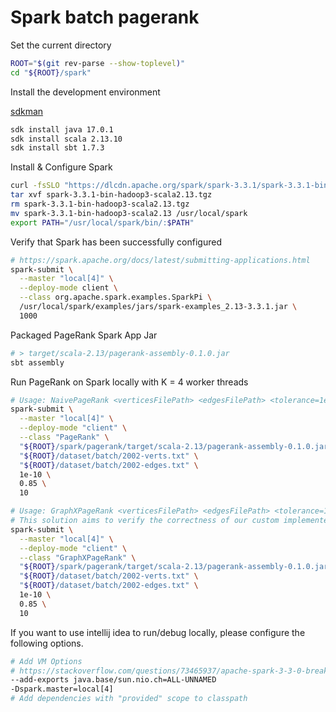 # Spark batch pagerank

Set the current directory

```bash
ROOT="$(git rev-parse --show-toplevel)"
cd "${ROOT}/spark"
```

Install the development environment

[sdkman](https://sdkman.io/install)

```bash
sdk install java 17.0.1
sdk install scala 2.13.10
sdk install sbt 1.7.3
```

Install & Configure Spark

```bash
curl -fsSLO "https://dlcdn.apache.org/spark/spark-3.3.1/spark-3.3.1-bin-hadoop3-scala2.13.tgz"
tar xvf spark-3.3.1-bin-hadoop3-scala2.13.tgz
rm spark-3.3.1-bin-hadoop3-scala2.13.tgz
mv spark-3.3.1-bin-hadoop3-scala2.13 /usr/local/spark
export PATH="/usr/local/spark/bin/:$PATH"
```

Verify that Spark has been successfully configured

```bash
# https://spark.apache.org/docs/latest/submitting-applications.html
spark-submit \
  --master "local[4]" \
  --deploy-mode client \
  --class org.apache.spark.examples.SparkPi \
  /usr/local/spark/examples/jars/spark-examples_2.13-3.3.1.jar \
  1000
```

Packaged PageRank Spark App Jar

```bash
# > target/scala-2.13/pagerank-assembly-0.1.0.jar
sbt assembly
```

Run PageRank on Spark locally with K = 4 worker threads

```bash
# Usage: NaivePageRank <verticesFilePath> <edgesFilePath> <tolerance=1e-8> <dampingFactor=0.85> <topK=10>
spark-submit \
  --master "local[4]" \
  --deploy-mode "client" \
  --class "PageRank" \
  "${ROOT}/spark/pagerank/target/scala-2.13/pagerank-assembly-0.1.0.jar" \
  "${ROOT}/dataset/batch/2002-verts.txt" \
  "${ROOT}/dataset/batch/2002-edges.txt" \
  1e-10 \
  0.85 \
  10
```

```bash
# Usage: GraphXPageRank <verticesFilePath> <edgesFilePath> <tolerance=1e-8> <dampingFactor=0.85> <topK=10>
# This solution aims to verify the correctness of our custom implemented PageRank algorithm.
spark-submit \
  --master "local[4]" \
  --deploy-mode "client" \
  --class "GraphXPageRank" \
  "${ROOT}/spark/pagerank/target/scala-2.13/pagerank-assembly-0.1.0.jar" \
  "${ROOT}/dataset/batch/2002-verts.txt" \
  "${ROOT}/dataset/batch/2002-edges.txt" \
  1e-10 \
  0.85 \
  10
```

If you want to use intellij idea to run/debug locally, please configure the following options.

```bash
# Add VM Options
# https://stackoverflow.com/questions/73465937/apache-spark-3-3-0-breaks-on-java-17-with-cannot-access-class-sun-nio-ch-direct
--add-exports java.base/sun.nio.ch=ALL-UNNAMED
-Dspark.master=local[4]
# Add dependencies with "provided" scope to classpath
```
